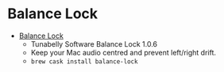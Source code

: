 # Balance Lock
- [Balance Lock](https://www.tunabellysoftware.com/balance_lock)
  -  Tunabelly Software Balance Lock 1.0.6
  - Keep your Mac audio centred and prevent left/right drift.
  - `brew cask install balance-lock`
